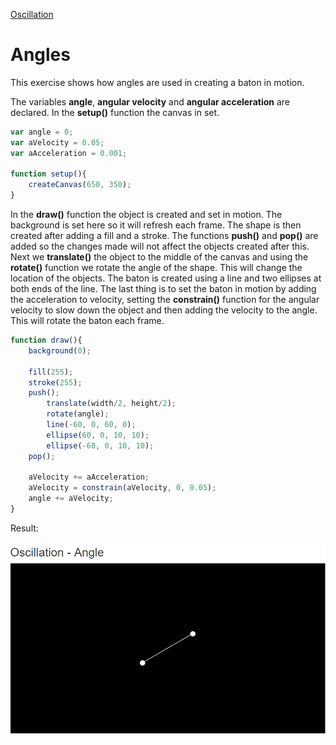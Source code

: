 [Oscillation](../)

# Angles


This exercise shows how angles are used in creating a baton in motion.

The variables **angle**, **angular velocity** and **angular acceleration** are declared. In the **setup()** function the canvas in set.

```js
var angle = 0;
var aVelocity = 0.05;
var aAcceleration = 0.001;

function setup(){
    createCanvas(650, 350);
}
```
In the **draw()** function the object is created and set in motion. The background is set here so it will refresh each frame. The shape is then created after adding a fill and a stroke. The functions **push()** and **pop()** are added so the changes made will not affect the objects created after this. Next we **translate()** the object to the middle of the canvas and using the **rotate()** function we rotate the angle of the shape. This will change the location of the objects. The baton is created using a line and two ellipses at both ends of the line. The last thing is to set the baton in motion by adding the acceleration to velocity, setting the **constrain()** function for the angular velocity to slow down the object and then adding the velocity to the angle. This will rotate the baton each frame.

```js
function draw(){
    background(0);

    fill(255);
    stroke(255);
    push();
        translate(width/2, height/2);
        rotate(angle);
        line(-60, 0, 60, 0);
        ellipse(60, 0, 10, 10);
        ellipse(-60, 0, 10, 10);
    pop();

    aVelocity += aAcceleration;
    aVelocity = constrain(aVelocity, 0, 0.05);
    angle += aVelocity;
}
```

Result:

![Angles](img/Sketch.PNG?raw=true "Angles")
